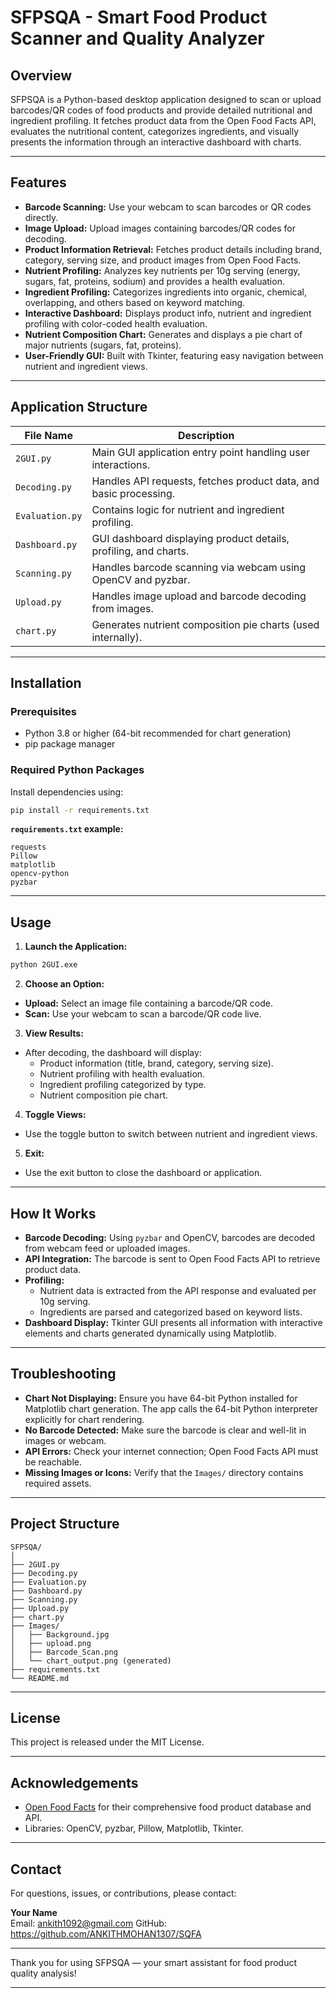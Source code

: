 # SFPSQA - Smart Food Product Scanner and Quality Analyzer

## Overview

SFPSQA is a Python-based desktop application designed to scan or upload barcodes/QR codes of food products and provide detailed nutritional and ingredient profiling. It fetches product data from the Open Food Facts API, evaluates the nutritional content, categorizes ingredients, and visually presents the information through an interactive dashboard with charts.

---

## Features

- **Barcode Scanning:** Use your webcam to scan barcodes or QR codes directly.
- **Image Upload:** Upload images containing barcodes/QR codes for decoding.
- **Product Information Retrieval:** Fetches product details including brand, category, serving size, and product images from Open Food Facts.
- **Nutrient Profiling:** Analyzes key nutrients per 10g serving (energy, sugars, fat, proteins, sodium) and provides a health evaluation.
- **Ingredient Profiling:** Categorizes ingredients into organic, chemical, overlapping, and others based on keyword matching.
- **Interactive Dashboard:** Displays product info, nutrient and ingredient profiling with color-coded health evaluation.
- **Nutrient Composition Chart:** Generates and displays a pie chart of major nutrients (sugars, fat, proteins).
- **User-Friendly GUI:** Built with Tkinter, featuring easy navigation between nutrient and ingredient views.

---

## Application Structure

| File Name       | Description                                                  |
|-----------------|--------------------------------------------------------------|
| `2GUI.py`       | Main GUI application entry point handling user interactions. |
| `Decoding.py`   | Handles API requests, fetches product data, and basic processing. |
| `Evaluation.py` | Contains logic for nutrient and ingredient profiling.        |
| `Dashboard.py`  | GUI dashboard displaying product details, profiling, and charts. |
| `Scanning.py`   | Handles barcode scanning via webcam using OpenCV and pyzbar. |
| `Upload.py`     | Handles image upload and barcode decoding from images.       |
| `chart.py`      | Generates nutrient composition pie charts (used internally). |

---

## Installation

### Prerequisites

- Python 3.8 or higher (64-bit recommended for chart generation)
- pip package manager

### Required Python Packages

Install dependencies using:

```bash
pip install -r requirements.txt
```

**`requirements.txt` example:**

```
requests
Pillow
matplotlib
opencv-python
pyzbar
```

---

## Usage

1. **Launch the Application:**

```bash
python 2GUI.exe
```

2. **Choose an Option:**

- **Upload:** Select an image file containing a barcode/QR code.
- **Scan:** Use your webcam to scan a barcode/QR code live.

3. **View Results:**

- After decoding, the dashboard will display:
  - Product information (title, brand, category, serving size).
  - Nutrient profiling with health evaluation.
  - Ingredient profiling categorized by type.
  - Nutrient composition pie chart.

4. **Toggle Views:**

- Use the toggle button to switch between nutrient and ingredient views.

5. **Exit:**

- Use the exit button to close the dashboard or application.

---

## How It Works

- **Barcode Decoding:** Using `pyzbar` and OpenCV, barcodes are decoded from webcam feed or uploaded images.
- **API Integration:** The barcode is sent to Open Food Facts API to retrieve product data.
- **Profiling:**
  - Nutrient data is extracted from the API response and evaluated per 10g serving.
  - Ingredients are parsed and categorized based on keyword lists.
- **Dashboard Display:** Tkinter GUI presents all information with interactive elements and charts generated dynamically using Matplotlib.

---

## Troubleshooting

- **Chart Not Displaying:** Ensure you have 64-bit Python installed for Matplotlib chart generation. The app calls the 64-bit Python interpreter explicitly for chart rendering.
- **No Barcode Detected:** Make sure the barcode is clear and well-lit in images or webcam.
- **API Errors:** Check your internet connection; Open Food Facts API must be reachable.
- **Missing Images or Icons:** Verify that the `Images/` directory contains required assets.

---

## Project Structure

```
SFPSQA/
│
├── 2GUI.py
├── Decoding.py
├── Evaluation.py
├── Dashboard.py
├── Scanning.py
├── Upload.py
├── chart.py
├── Images/
│   ├── Background.jpg
│   ├── upload.png
│   ├── Barcode_Scan.png
│   └── chart_output.png (generated)
├── requirements.txt
└── README.md
```

---

## License

This project is released under the MIT License.

---

## Acknowledgements

- [Open Food Facts](https://world.openfoodfacts.org/) for their comprehensive food product database and API.
- Libraries: OpenCV, pyzbar, Pillow, Matplotlib, Tkinter.

---

## Contact

For questions, issues, or contributions, please contact:

**Your Name**  
Email: ankith1092@gmail.com 
GitHub: https://github.com/ANKITHMOHAN1307/SQFA

---

Thank you for using SFPSQA — your smart assistant for food product quality analysis!

---


